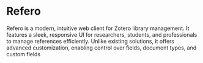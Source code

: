 # Refero
Refero is a modern, intuitive web client for Zotero library management. It features a sleek, responsive UI for researchers, students, and professionals to manage references efficiently. Unlike existing solutions, it offers advanced customization, enabling control over fields, document types, and custom fields
